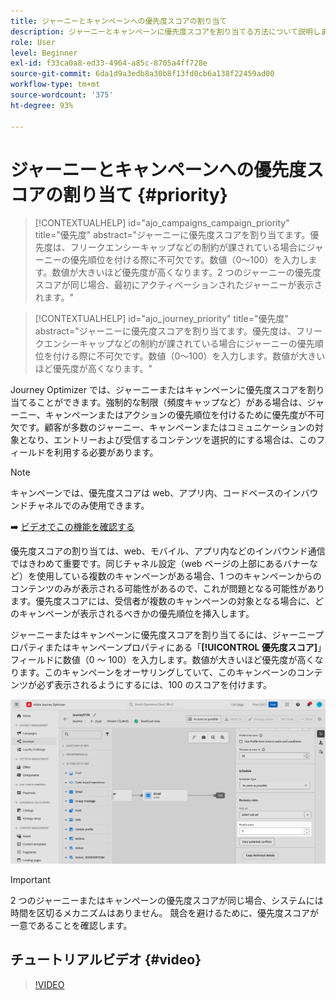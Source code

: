 ```yaml
---
title: ジャーニーとキャンペーンへの優先度スコアの割り当て
description: ジャーニーとキャンペーンに優先度スコアを割り当てる方法について説明します。
role: User
level: Beginner
exl-id: f33ca0a8-ed33-4964-a85c-8705a4ff728e
source-git-commit: 6da1d9a3edb8a30b8f13fd0cb6a138f22459ad00
workflow-type: tm+mt
source-wordcount: '375'
ht-degree: 93%

---
```


# ジャーニーとキャンペーンへの優先度スコアの割り当て {#priority}

>[!CONTEXTUALHELP]
>id="ajo_campaigns_campaign_priority"
>title="優先度"
>abstract="ジャーニーに優先度スコアを割り当てます。優先度は、フリークエンシーキャップなどの制約が課されている場合にジャーニーの優先順位を付ける際に不可欠です。数値（0～100）を入力します。数値が大きいほど優先度が高くなります。2 つのジャーニーの優先度スコアが同じ場合、最初にアクティベーションされたジャーニーが表示されます。"

>[!CONTEXTUALHELP]
>id="ajo_journey_priority"
>title="優先度"
>abstract="ジャーニーに優先度スコアを割り当てます。優先度は、フリークエンシーキャップなどの制約が課されている場合にジャーニーの優先順位を付ける際に不可欠です。数値（0～100）を入力します。数値が大きいほど優先度が高くなります。"

Journey Optimizer では、ジャーニーまたはキャンペーンに優先度スコアを割り当てることができます。強制的な制限（頻度キャップなど）がある場合は、ジャーニー、キャンペーンまたはアクションの優先順位を付けるために優先度が不可欠です。顧客が多数のジャーニー、キャンペーンまたはコミュニケーションの対象となり、エントリーおよび受信するコンテンツを選択的にする場合は、このフィールドを利用する必要があります。

>[!NOTE]
>
>キャンペーンでは、優先度スコアは web、アプリ内、コードベースのインバウンドチャネルでのみ使用できます。

➡️ [ビデオでこの機能を確認する](#video)

優先度スコアの割り当ては、web、モバイル、アプリ内などのインバウンド通信ではきわめて重要です。同じチャネル設定（web ページの上部にあるバナーなど）を使用している複数のキャンペーンがある場合、1 つのキャンペーンからのコンテンツのみが表示される可能性があるので、これが問題となる可能性があります。優先度スコアには、受信者が複数のキャンペーンの対象となる場合に、どのキャンペーンが表示されるべきかの優先順位を挿入します。

ジャーニーまたはキャンペーンに優先度スコアを割り当てるには、ジャーニープロパティまたはキャンペーンプロパティにある「**[!UICONTROL 優先度スコア]**」フィールドに数値（0 ～ 100）を入力します。数値が大きいほど優先度が高くなります。このキャンペーンをオーサリングしていて、このキャンペーンのコンテンツが必ず表示されるようにするには、100 のスコアを付けます。

![](assets/priority-score.png)

>[!IMPORTANT]
>
>2 つのジャーニーまたはキャンペーンの優先度スコアが同じ場合、システムには時間を区切るメカニズムはありません。 競合を避けるために、優先度スコアが一意であることを確認します。

## チュートリアルビデオ {#video}

>[!VIDEO](https://video.tv.adobe.com/v/3435529?quality=12)
